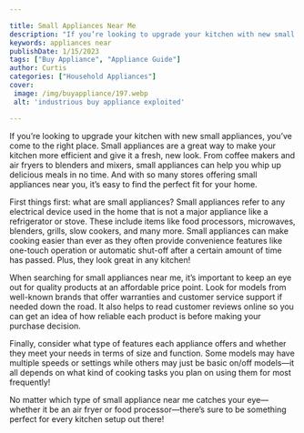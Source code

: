 ```yaml
---

title: Small Appliances Near Me
description: "If you’re looking to upgrade your kitchen with new small appliances, you’ve come to the right place. Small appliances are a great ...lets find out"
keywords: appliances near
publishDate: 1/15/2023
tags: ["Buy Appliance", "Appliance Guide"]
author: Curtis
categories: ["Household Appliances"]
cover: 
 image: /img/buyappliance/197.webp
 alt: 'industrious buy appliance exploited'

---
```


If you’re looking to upgrade your kitchen with new small appliances, you’ve come to the right place. Small appliances are a great way to make your kitchen more efficient and give it a fresh, new look. From coffee makers and air fryers to blenders and mixers, small appliances can help you whip up delicious meals in no time. And with so many stores offering small appliances near you, it’s easy to find the perfect fit for your home.

First things first: what are small appliances? Small appliances refer to any electrical device used in the home that is not a major appliance like a refrigerator or stove. These include items like food processors, microwaves, blenders, grills, slow cookers, and many more. Small appliances can make cooking easier than ever as they often provide convenience features like one-touch operation or automatic shut-off after a certain amount of time has passed. Plus, they look great in any kitchen! 

When searching for small appliances near me, it’s important to keep an eye out for quality products at an affordable price point. Look for models from well-known brands that offer warranties and customer service support if needed down the road. It also helps to read customer reviews online so you can get an idea of how reliable each product is before making your purchase decision. 

Finally, consider what type of features each appliance offers and whether they meet your needs in terms of size and function. Some models may have multiple speeds or settings while others may just be basic on/off models—it all depends on what kind of cooking tasks you plan on using them for most frequently! 

No matter which type of small appliance near me catches your eye—whether it be an air fryer or food processor—there’s sure to be something perfect for every kitchen setup out there!
